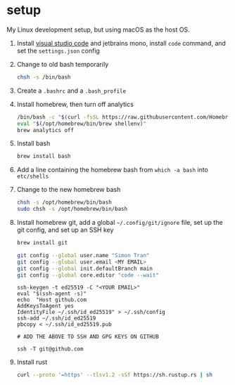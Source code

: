 # setup

My Linux development setup, but using macOS as the host OS.

1. Install [visual studio code](https://code.visualstudio.com/) and jetbrains mono, install `code` command, and set the `settings.json` config

2. Change to old bash temporarily

   ```sh
   chsh -s /bin/bash
   ```
   
3. Create a `.bashrc` and a `.bash_profile`

4. Install homebrew, then turn off analytics

   ```sh
   /bin/bash -c "$(curl -fsSL https://raw.githubusercontent.com/Homebrew/install/HEAD/install.sh)"
   eval "$(/opt/homebrew/bin/brew shellenv)"
   brew analytics off
   ```

5. Install bash

   ```sh
   brew install bash
   ```
   
6. Add a line containing the homebrew bash from `which -a bash` into `etc/shells`

7. Change to the new homebrew bash

   ```sh
   chsh -s /opt/homebrew/bin/bash
   sudo chsh -s /opt/homebrew/bin/bash
   ```

8. Install homebrew git, add a global `~/.config/git/ignore` file, set up the git config, and set up an SSH key

   ```sh
   brew install git
   ```
   
   ```sh
   git config --global user.name "Simon Tran"
   git config --global user.email <MY EMAIL>
   git config --global init.defaultBranch main
   git config --global core.editor "code --wait"
   ```

   ```
   ssh-keygen -t ed25519 -C "<YOUR EMAIL>"
   eval "$(ssh-agent -s)"
   echo  "Host github.com
   AddKeysToAgent yes
   IdentityFile ~/.ssh/id_ed25519" > ~/.ssh/config
   ssh-add ~/.ssh/id_ed25519
   pbcopy < ~/.ssh/id_ed25519.pub
   
   # ADD THE ABOVE TO SSH AND GPG KEYS ON GITHUB

   ssh -T git@github.com
   ```

9. Install rust

   ```sh
   curl --proto '=https' --tlsv1.2 -sSf https://sh.rustup.rs | sh
   ```
   




